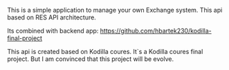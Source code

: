 This is a simple application to manage your own Exchange system. This api based on RES API architecture.

Its combined with backend app: https://github.com/hbartek230/kodilla-final-project

This api is created based on Kodilla coures. It`s a Kodilla coures final project. But I am convinced that this project will be evolve.